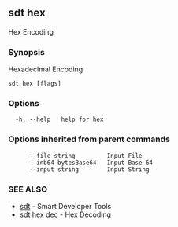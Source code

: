## sdt hex

Hex Encoding

### Synopsis

Hexadecimal Encoding

```
sdt hex [flags]
```

### Options

```
  -h, --help   help for hex
```

### Options inherited from parent commands

```
      --file string         Input File
      --inb64 bytesBase64   Input Base 64
      --input string        Input String
```

### SEE ALSO

* [sdt](sdt.md)	 - Smart Developer Tools
* [sdt hex dec](sdt_hex_dec.md)	 - Hex Decoding

